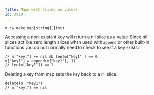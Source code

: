 ```yaml
---
Title: Maps with slices as values
Id: 3910
---
```

    m := make(map[string][]int)

Accessing a non-existent key will return a nil slice as a value. Since nil slices act like zero length slices when used with `append` or other built-in functions you do not normally need to check to see if a key exists:

    // m["key1"] == nil && len(m["key1"]) == 0
    m["key1"] = append(m["key1"], 1)
    // len(m["key1"]) == 1

Deleting a key from map sets the key back to a nil slice:

    delete(m, "key1")
    // m["key1"] == nil
